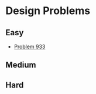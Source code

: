 # Design Problems

## Easy
- [Problem 933](../problems/933_number_of_recent_calls/README.md)

## Medium

## Hard

